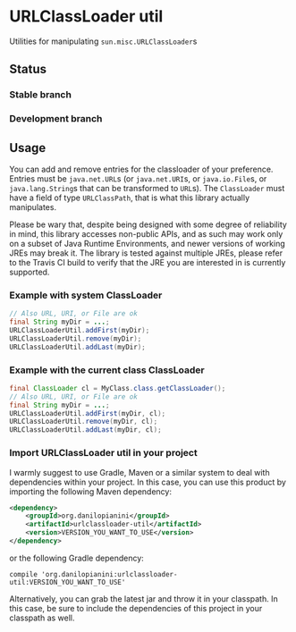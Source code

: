 # URLClassLoader util

Utilities for manipulating `sun.misc.URLClassLoader`s

## Status

### Stable branch

### Development branch

## Usage

You can add and remove entries for the classloader of your preference. Entries must be `java.net.URL`s (or `java.net.URI`s, or `java.io.File`s, or `java.lang.String`s that can be transformed to `URL`s). The `ClassLoader` must have a field of type `URLClassPath`, that is what this library actually manipulates.

Please be wary that, despite being designed with some degree of reliability in mind, this library accesses non-public APIs, and as such may work only on a subset of Java Runtime Environments, and newer versions of working JREs may break it.
The library is tested against multiple JREs, please refer to the Travis CI build to verify that the JRE you are interested in is currently supported.

### Example with system ClassLoader
```java
// Also URL, URI, or File are ok
final String myDir = ...;
URLClassLoaderUtil.addFirst(myDir);
URLClassLoaderUtil.remove(myDir);
URLClassLoaderUtil.addLast(myDir);
```

### Example with the current class ClassLoader
```java
final ClassLoader cl = MyClass.class.getClassLoader();
// Also URL, URI, or File are ok
final String myDir = ...;
URLClassLoaderUtil.addFirst(myDir, cl);
URLClassLoaderUtil.remove(myDir, cl);
URLClassLoaderUtil.addLast(myDir, cl);
```

### Import URLClassLoader util in your project

I warmly suggest to use Gradle, Maven or a similar system to deal with dependencies within your project. In this case, you can use this product by importing the following Maven dependency:

```xml
<dependency>
    <groupId>org.danilopianini</groupId>
    <artifactId>urlclassloader-util</artifactId>
    <version>VERSION_YOU_WANT_TO_USE</version>
</dependency>
```

or the following Gradle dependency:

```Gradle
compile 'org.danilopianini:urlclassloader-util:VERSION_YOU_WANT_TO_USE'
```

Alternatively, you can grab the latest jar and throw it in your classpath. In this case, be sure to include the dependencies of this project in your classpath as well.


